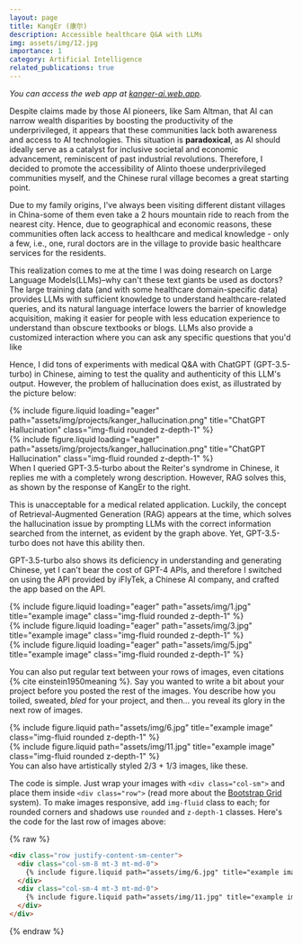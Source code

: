 ```yaml
---
layout: page
title: KangEr (康尔)
description: Accessible healthcare Q&A with LLMs
img: assets/img/12.jpg
importance: 1
category: Artificial Intelligence
related_publications: true
---
```

*You can access the web app at [kanger-ai.web.app](kanger-ai.web.app).*

Despite claims made by those AI pioneers, like Sam Altman, that AI can narrow wealth disparities by boosting the productivity of the underprivileged, it appears that these communities lack both awareness and access to AI technologies. This situation is **paradoxical**, as AI should ideally serve as a catalyst for inclusive societal and economic advancement, reminiscent of past industrial revolutions. Therefore, I decided to promote the accessibility of AIinto thoese underprivileged communities myself, and the Chinese rural village becomes a great starting point.

Due to my family origins, I've always been visiting different distant villages in China-some of them even take a 2 hours mountain ride to reach from the nearest city. Hence, due to geographical and economic reasons, these communities often lack access to healthcare and medical knowledge - only a few, i.e., one, rural doctors are in the village to provide basic healthcare services for the residents. 

This realization comes to me at the time I was doing research on Large Language Models(LLMs)–why can't these text giants be used as doctors? The large training data (and with some healthcare domain-specific data) provides LLMs with sufficient knowledge to understand healthcare-related queries, and its natural language interface lowers the barrier of knowledge acquisition, making it easier for people with less education experience to understand than obscure textbooks or blogs. LLMs also provide a customized interaction where you can ask any specific questions that you'd like

Hence, I did tons of experiments with medical Q&A with ChatGPT (GPT-3.5-turbo) in Chinese, aiming to test the quality and authenticity of this LLM's output. However, the problem of hallucination does exist, as illustrated by the picture below:

<div class="row">
    <div class="col-sm-6 mt-3 mt-md-0">
        {% include figure.liquid loading="eager" path="assets/img/projects/kanger_hallucination.png" title="ChatGPT Hallucination" class="img-fluid rounded z-depth-1" %}
    </div>
    <div class="col-sm-6 mt-3 mt-md-0">
        {% include figure.liquid loading="eager" path="assets/img/projects/kanger_hallucination.png" title="ChatGPT Hallucination" class="img-fluid rounded z-depth-1" %}
    </div>
</div>
<div class="caption">
    When I queried GPT-3.5-turbo about the Reiter's syndrome in Chinese, it replies me with a completely wrong description. However, RAG solves this, as shown by the response of KangEr to the right.
</div>

This is unacceptable for a medical related application. Luckily, the concept of Retrieval-Augmented Generation (RAG) appears at the time, which solves the hallucination issue by prompting LLMs with the correct information searched from the internet, as evident by the graph above. Yet, GPT-3.5-turbo does not have this ability then.

GPT-3.5-turbo also shows its deficiency in understanding and generating Chinese, yet I can't bear the cost of GPT-4 APIs, and therefore I switched on using the API provided by iFlyTek, a Chinese AI company, and crafted the app based on the API.

<div class="row">
    <div class="col-sm mt-3 mt-md-0">
        {% include figure.liquid loading="eager" path="assets/img/1.jpg" title="example image" class="img-fluid rounded z-depth-1" %}
    </div>
    <div class="col-sm mt-3 mt-md-0">
        {% include figure.liquid loading="eager" path="assets/img/3.jpg" title="example image" class="img-fluid rounded z-depth-1" %}
    </div>
    <div class="col-sm mt-3 mt-md-0">
        {% include figure.liquid loading="eager" path="assets/img/5.jpg" title="example image" class="img-fluid rounded z-depth-1" %}
    </div>
</div>

You can also put regular text between your rows of images, even citations {% cite einstein1950meaning %}.
Say you wanted to write a bit about your project before you posted the rest of the images.
You describe how you toiled, sweated, _bled_ for your project, and then... you reveal its glory in the next row of images.

<div class="row justify-content-sm-center">
    <div class="col-sm-8 mt-3 mt-md-0">
        {% include figure.liquid path="assets/img/6.jpg" title="example image" class="img-fluid rounded z-depth-1" %}
    </div>
    <div class="col-sm-4 mt-3 mt-md-0">
        {% include figure.liquid path="assets/img/11.jpg" title="example image" class="img-fluid rounded z-depth-1" %}
    </div>
</div>
<div class="caption">
    You can also have artistically styled 2/3 + 1/3 images, like these.
</div>

The code is simple.
Just wrap your images with `<div class="col-sm">` and place them inside `<div class="row">` (read more about the <a href="https://getbootstrap.com/docs/4.4/layout/grid/">Bootstrap Grid</a> system).
To make images responsive, add `img-fluid` class to each; for rounded corners and shadows use `rounded` and `z-depth-1` classes.
Here's the code for the last row of images above:

{% raw %}

```html
<div class="row justify-content-sm-center">
  <div class="col-sm-8 mt-3 mt-md-0">
    {% include figure.liquid path="assets/img/6.jpg" title="example image" class="img-fluid rounded z-depth-1" %}
  </div>
  <div class="col-sm-4 mt-3 mt-md-0">
    {% include figure.liquid path="assets/img/11.jpg" title="example image" class="img-fluid rounded z-depth-1" %}
  </div>
</div>
```

{% endraw %}
